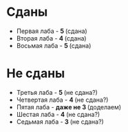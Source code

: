 # Сданы
<ul>
  <li>Первая лаба    - <b>5 </b>(сдана)</li>
  <li>Вторая лаба    - <b>4 </b>(сдана)</li>
  <li>Восьмая лаба   - <b>5 </b>(сдана)</li>
</ul>

# Не сданы
<ul>
  <li>Третья лаба    - <b>5 </b>(не сдана?)</li>
  <li>Четвертая лаба - <b>4 </b>(не сдана?)</li>
  <li>Пятая лаба     - <b>даже не 3 </b>(доделаем)</li>
  <li>Шестая лаба    - <b>4 </b>(не сдана?)</li>
  <li>Седьмая лаба   - <b>3 </b>(не сдана?)</li>
</ul>
